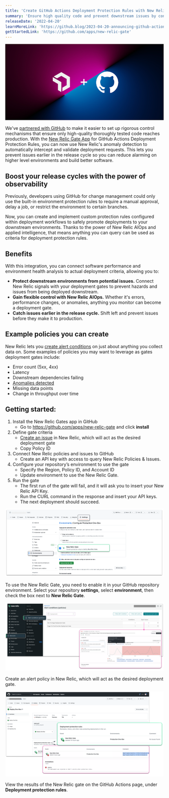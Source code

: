 ```yaml
---
title: 'Create GitHub Actions Deployment Protection Rules with New Relic AIOps'
summary: 'Ensure high quality code and prevent downstream issues by connecting system health to GitHub Actions Deployment Protection Rules.'
releaseDate: '2022-04-20'
learnMoreLink: 'https://github.blog/2023-04-20-announcing-github-actions-deployment-protection-rules-now-in-public-beta'
getStartedLink: 'https://github.com/apps/new-relic-gate'
---
```


![Image showing New Relic and GitHub logos.](./images/newrelic_github_logos.png "Image showing New Relic and GitHub logos.")

We've [partnered with GitHub](https://github.blog/2023-04-20-announcing-github-actions-deployment-protection-rules-now-in-public-beta) to make it easier to set up rigorous control mechanisms that ensure only high-quality thoroughly tested code reaches production. With the [New Relic Gate App](https://github.com/apps/new-relic-gate) for GitHub Actions Deployment Protection Rules, you can now use New Relic's anomaly detection to automatically intercept and validate deployment requests. This lets you prevent issues earlier in the release cycle so you can reduce alarming on higher level environments and build better software.

## Boost your release cycles with the power of observability
Previously, developers using GitHub for change management could only use the built-in environment protection rules to require a manual approval, delay a job, or restrict the environment to certain branches. 

Now, you can create and implement custom protection rules configured within deployment workflows to safely promote deployments to your downstream environments. Thanks to the power of New Relic AIOps and applied intelligence, that means anything you can query can be used as criteria for deployment protection rules. 

## Benefits
With this integration, you can connect software performance and environment health analysis to actual deployment criteria, allowing you to:

- **Protect downstream environments from potential issues.** Connect New Relic signals with your deployment gates to prevent hazards and issues from being deployed downstream.
- **Gain flexible control with New Relic AIOps.** Whether it's errors, performance changes, or anomalies, anything you monitor can become a deployment gate. 
- **Catch issues earlier in the release cycle.** Shift left and prevent issues before they make it to production.

## Example policies you can create
New Relic lets you [create alert conditions](https://docs.newrelic.com/docs/alerts-applied-intelligence/new-relic-alerts/get-started/your-first-nrql-condition/) on just about anything you collect data on. Some examples of policies you may want to leverage as gates deployment gates include:

- Error count (5xx, 4xx)
- Latency
- Downstream dependencies failing
- [Anomalies detected](https://docs.newrelic.com/docs/alerts-applied-intelligence/applied-intelligence/anomaly-detection/anomaly-detection-applied-intelligence/)
- Missing data points
- Change in throughput over time

## Getting started:
1. Install the New Relic Gates app in GitHub
    * Go to https://github.com/apps/new-relic-gate and click **install**
2. Define gate criteria 
    * [Create an issue](https://docs.newrelic.com/docs/alerts-applied-intelligence/new-relic-alerts/alert-policies/specify-when-alerts-create-incidents/) in New Relic, which will act as the desired deployment gate
    * Copy Policy ID
3. Connect New Relic policies and issues to GitHub
    * Create an API key with access to query New Relic Policies & Issues. 
4. Configure your repository’s environment to use the gate
    * Specify the Region, Policy ID, and Account ID
    * Update environment to use the New Relic Gate.
5. Run the gate
    * The first run of the gate will fail, and it will ask you to insert your New Relic API Key.
    * Run the CURL command in the response and insert your API keys.
    * The next deployment should succeed.

![GitHub settings page.](./images/gh_settings_configure.png "A screenshot showing the GitHub settings page.")
<figcaption>To use the New Relic Gate, you need to enable it in your GitHub repository environment. Select your repository  <b>settings</b>, select <b>environment</b>, then check the box next to <b>New Relic Gate</b>.</figcaption>

![screenshot showing New Relic alert conditions.](./images/gh_nr_conditions.png "A screenshot showing New Relic alert conditions.")
<figcaption>Create an alert policy in New Relic, which will act as the desired deployment gate.</figcaption>

![screenshot deployment protection rules in GitHub.](./images/gh_action_passed_failed.png "A screenshot deployment protection rules in GitHub.")
<figcaption>View the results of the New Relic gate on the GitHub Actions page, under <b>Deployment protection rules</b>.</figcaption>